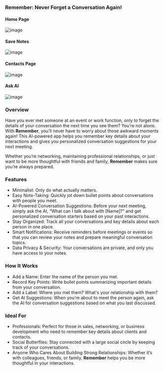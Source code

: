 ### Remember: Never Forget a Conversation Again!

#### Home Page
  
![image](https://github.com/user-attachments/assets/25628775-51d5-444e-9a37-d63f8ddebd81)

#### Save Notes
  
![image](https://github.com/user-attachments/assets/fd95ce56-1c48-4dbb-a732-f5cc896b19ae)

#### Contacts Page
  
![image](https://github.com/user-attachments/assets/1d8ccb71-35f9-4d48-8258-049a8cb1bcb6)

#### Ask AI

![image](https://github.com/user-attachments/assets/9fc420ce-9172-423e-a38a-aa3b2a1ff777)

### Overview

Have you ever met someone at an event or work function, only to forget the details of your conversation the next time you see them? You’re not alone. With **Remember**, you’ll never have to worry about those awkward moments again! This AI-powered app helps you remember key details about your interactions and gives you personalized conversation suggestions for your next meeting.

Whether you’re networking, maintaining professional relationships, or just want to be more thoughtful with friends and family, **Remember** makes sure you’re always prepared.

### Features
- Minimalist: Only do what actually matters.
- Easy Note-Taking: Quickly jot down bullet points about conversations with people you meet.
- AI-Powered Conversation Suggestions: Before your next meeting, simply ask the AI, “What can I talk about with [Name]?” and get personalized conversation starters based on your past interactions.
- Stay Organized: Track all your conversations and key details about each person in one place.
- Smart Notifications: Receive reminders before meetings or events so that you can review your notes and prepare meaningful conversation topics.
- Data Privacy & Security: Your conversations are private, and only you have access to your notes.

### How It Works
- Add a Name: Enter the name of the person you met.
- Record Key Points: Write bullet points summarizing important details from your conversation.
- Add a Label: Where you met them? What's your relationship with them?
- Get AI Suggestions: When you’re about to meet the person again, ask the AI for conversation suggestions based on what you last discussed.

### Ideal For
- Professionals: Perfect for those in sales, networking, or business development who need to remember key details about clients and contacts.
- Social Butterflies: Stay connected with a large social circle by keeping track of your conversations.
- Anyone Who Cares About Building Strong Relationships: Whether it’s with colleagues, friends, or family, **Remember** helps you be more thoughtful in your interactions.
